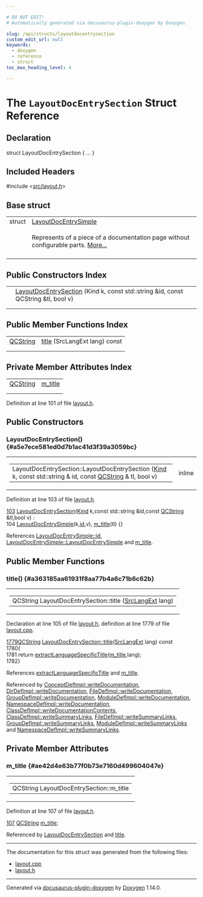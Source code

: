 ```yaml
---

# DO NOT EDIT!
# Automatically generated via docusaurus-plugin-doxygen by Doxygen.

slug: /api/structs/layoutdocentrysection
custom_edit_url: null
keywords:
  - doxygen
  - reference
  - struct
toc_max_heading_level: 4

---
```


<div class="doxyPage">

# The `LayoutDocEntrySection` Struct Reference



## Declaration

<div class="doxyDeclaration">
struct LayoutDocEntrySection { ... }
</div>

## Included Headers

<div class="doxyIncludesList">#include &lt;<a href="/web-doxygen/docs/api/files/src/layout-h">src/layout.h</a>&gt;
</div>

## Base struct

<table class="doxyMembersIndex">

<tr class="doxyMemberIndexItem">
<td class="doxyMemberIndexItemType" align="left" valign="top">struct</td>
<td class="doxyMemberIndexItemName" align="left" valign="top"><a href="/web-doxygen/docs/api/structs/layoutdocentrysimple">LayoutDocEntrySimple</a></td>
</tr>
<tr class="doxyMemberIndexDescription">
<td class="doxyMemberIndexDescriptionLeft"></td>
<td class="doxyMemberIndexDescriptionRight">
<p>Represents of a piece of a documentation page without configurable parts. <a href="/web-doxygen/docs/api/structs/layoutdocentrysimple/#details">More...</a></p>
</td>
</tr>
<tr class="doxyMemberIndexSeparator">
<td class="doxyMemberIndexSeparator" colspan="2"></td>
</tr>

</table>

## Public Constructors Index

<table class="doxyMembersIndex">

<tr class="doxyMemberIndexItem">
<td class="doxyMemberIndexItemType" align="left" valign="top"></td>
<td class="doxyMemberIndexItemName" align="left" valign="top"><a href="#a5e7ece581ed0d7b1ac41d3f39a3059bc">LayoutDocEntrySection</a> (Kind k, const std::string &amp;id, const QCString &amp;tl, bool v)</td>
</tr>
<tr class="doxyMemberIndexDescription">
<td class="doxyMemberIndexDescriptionLeft"></td>
<td class="doxyMemberIndexDescriptionRight">
</td>
</tr>
<tr class="doxyMemberIndexSeparator">
<td class="doxyMemberIndexSeparator" colspan="2"></td>
</tr>

</table>

## Public Member Functions Index

<table class="doxyMembersIndex">

<tr class="doxyMemberIndexItem">
<td class="doxyMemberIndexItemType" align="left" valign="top"><a href="/web-doxygen/docs/api/classes/qcstring">QCString</a></td>
<td class="doxyMemberIndexItemName" align="left" valign="top"><a href="#a363185aa61931f8aa77b4a6c71b6c62b">title</a> (SrcLangExt lang) const</td>
</tr>
<tr class="doxyMemberIndexDescription">
<td class="doxyMemberIndexDescriptionLeft"></td>
<td class="doxyMemberIndexDescriptionRight">
</td>
</tr>
<tr class="doxyMemberIndexSeparator">
<td class="doxyMemberIndexSeparator" colspan="2"></td>
</tr>

</table>

## Private Member Attributes Index

<table class="doxyMembersIndex">

<tr class="doxyMemberIndexItem">
<td class="doxyMemberIndexItemType" align="left" valign="top"><a href="/web-doxygen/docs/api/classes/qcstring">QCString</a></td>
<td class="doxyMemberIndexItemName" align="left" valign="top"><a href="#ae42d4e63b77f0b73e7160d499604047e">m_title</a></td>
</tr>
<tr class="doxyMemberIndexDescription">
<td class="doxyMemberIndexDescriptionLeft"></td>
<td class="doxyMemberIndexDescriptionRight">
</td>
</tr>
<tr class="doxyMemberIndexSeparator">
<td class="doxyMemberIndexSeparator" colspan="2"></td>
</tr>

</table>


<p>Definition at line 101 of file <a href="/web-doxygen/docs/api/files/src/layout-h">layout.h</a>.</p>


<div class="doxySectionDef">

## Public Constructors

### LayoutDocEntrySection() {#a5e7ece581ed0d7b1ac41d3f39a3059bc}

<div class="doxyMemberItem">
<div class="doxyMemberProto">
<table class="doxyMemberLabels">
<tr class="doxyMemberLabels">
<td class="doxyMemberLabelsLeft">
<table class="doxyMemberName">
<tr>
<td class="doxyMemberName">LayoutDocEntrySection::LayoutDocEntrySection (<a href="/web-doxygen/docs/api/structs/layoutdocentry/#a89dcbe762ed7e7f7790d8c034cf8ea01">Kind</a> k, const std::string &amp; id, const <a href="/web-doxygen/docs/api/classes/qcstring">QCString</a> &amp; tl, bool v)</td>
</tr>
</table>
</td>
<td class="doxyMemberLabelsRight">
<span class="doxyMemberLabels">
<span class="doxyMemberLabel inline">inline</span>
</span>
</td>
</tr>
</table>
</div>
<div class="doxyMemberDoc">



<p>Definition at line 103 of file <a href="/web-doxygen/docs/api/files/src/layout-h">layout.h</a>.</p>


<div class="doxyProgramListing">

<div class="doxyCodeLine"><span class="doxyLineNumber"><a href="#a5e7ece581ed0d7b1ac41d3f39a3059bc">103</a></span><span class="doxyLineContent"><span class="doxyHighlight">  <a href="#a5e7ece581ed0d7b1ac41d3f39a3059bc">LayoutDocEntrySection</a>(<a href="/web-doxygen/docs/api/structs/layoutdocentry/#a89dcbe762ed7e7f7790d8c034cf8ea01">Kind</a> k,</span><span class="doxyHighlightKeyword">const</span><span class="doxyHighlight"> std::string &amp;</span><span class="doxyHighlightKeywordType">id</span><span class="doxyHighlight">,</span><span class="doxyHighlightKeyword">const</span><span class="doxyHighlight"> <a href="/web-doxygen/docs/api/classes/qcstring">QCString</a> &amp;tl,</span><span class="doxyHighlightKeywordType">bool</span><span class="doxyHighlight"> v) :</span></span></div>
<div class="doxyCodeLine"><span class="doxyLineNumber">104</span><span class="doxyLineContent"><span class="doxyHighlight">    <a href="/web-doxygen/docs/api/structs/layoutdocentrysimple/#a98ca4f55e9b69d4c8f241ae4c601dc6d">LayoutDocEntrySimple</a>(k,<a href="/web-doxygen/docs/api/structs/layoutdocentrysimple/#a9b4f3a2bcdbe43a1017ef1ffd43ec735">id</a>,v), <a href="#ae42d4e63b77f0b73e7160d499604047e">m_title</a>(tl) {}</span></span></div>

</div>


<p>References <a href="/web-doxygen/docs/api/structs/layoutdocentrysimple/#a9b4f3a2bcdbe43a1017ef1ffd43ec735">LayoutDocEntrySimple::id</a>, <a href="/web-doxygen/docs/api/structs/layoutdocentrysimple/#a98ca4f55e9b69d4c8f241ae4c601dc6d">LayoutDocEntrySimple::LayoutDocEntrySimple</a> and <a href="#ae42d4e63b77f0b73e7160d499604047e">m_title</a>.</p>

</div>
</div>

</div>

<div class="doxySectionDef">

## Public Member Functions

### title() {#a363185aa61931f8aa77b4a6c71b6c62b}

<div class="doxyMemberItem">
<div class="doxyMemberProto">
<table class="doxyMemberLabels">
<tr class="doxyMemberLabels">
<td class="doxyMemberLabelsLeft">
<table class="doxyMemberName">
<tr>
<td class="doxyMemberName">QCString LayoutDocEntrySection::title (<a href="/web-doxygen/docs/api/files/src/types-h/#a9974623ce72fc23df5d64426b9178bf2">SrcLangExt</a> lang)</td>
</tr>
</table>
</td>
</tr>
</table>
</div>
<div class="doxyMemberDoc">



<p>Declaration at line 105 of file <a href="/web-doxygen/docs/api/files/src/layout-h">layout.h</a>, definition at line 1779 of file <a href="/web-doxygen/docs/api/files/src/layout-cpp">layout.cpp</a>.</p>


<div class="doxyProgramListing">

<div class="doxyCodeLine"><span class="doxyLineNumber"><a href="#a363185aa61931f8aa77b4a6c71b6c62b">1779</a></span><span class="doxyLineContent"><span class="doxyHighlight"><a href="/web-doxygen/docs/api/classes/qcstring">QCString</a> <a href="#a363185aa61931f8aa77b4a6c71b6c62b">LayoutDocEntrySection::title</a>(<a href="/web-doxygen/docs/api/files/src/types-h/#a9974623ce72fc23df5d64426b9178bf2">SrcLangExt</a> lang)</span><span class="doxyHighlightKeyword"> const</span></span></div>
<div class="doxyCodeLine"><span class="doxyLineNumber">1780</span><span class="doxyLineContent"><span class="doxyHighlight">{</span></span></div>
<div class="doxyCodeLine"><span class="doxyLineNumber">1781</span><span class="doxyLineContent"><span class="doxyHighlight">  </span><span class="doxyHighlightKeywordFlow">return</span><span class="doxyHighlight"> <a href="/web-doxygen/docs/api/files/src/layout-cpp/#af079449c7fca1ffd687c7b964cceb15c">extractLanguageSpecificTitle</a>(<a href="#ae42d4e63b77f0b73e7160d499604047e">m_title</a>,lang);</span></span></div>
<div class="doxyCodeLine"><span class="doxyLineNumber">1782</span><span class="doxyLineContent"><span class="doxyHighlight">}</span></span></div>

</div>


<p>References <a href="/web-doxygen/docs/api/files/src/layout-cpp/#af079449c7fca1ffd687c7b964cceb15c">extractLanguageSpecificTitle</a> and <a href="#ae42d4e63b77f0b73e7160d499604047e">m_title</a>.</p>


<p>Referenced by <a href="/web-doxygen/docs/api/classes/conceptdefimpl/#a65a60aa7cc7048c9f3b39312b4aba21d">ConceptDefImpl::writeDocumentation</a>, <a href="/web-doxygen/docs/api/classes/dirdefimpl/#a00308995c9081283f53dd39f95906a9c">DirDefImpl::writeDocumentation</a>, <a href="/web-doxygen/docs/api/classes/filedefimpl/#ae6e1b872b3bbe57b824a2ce8983f7038">FileDefImpl::writeDocumentation</a>, <a href="/web-doxygen/docs/api/classes/groupdefimpl/#af9ce6d925ff37249d1a59874ac14fc49">GroupDefImpl::writeDocumentation</a>, <a href="/web-doxygen/docs/api/classes/moduledefimpl/#a301d6ac11841a0bf0b420e8c47d402a5">ModuleDefImpl::writeDocumentation</a>, <a href="/web-doxygen/docs/api/classes/namespacedefimpl/#aab158675591976d0b50ca51071b7a761">NamespaceDefImpl::writeDocumentation</a>, <a href="/web-doxygen/docs/api/classes/classdefimpl/#ae849568cb2c125f1d3a89a41e3ded5d7">ClassDefImpl::writeDocumentationContents</a>, <a href="/web-doxygen/docs/api/classes/classdefimpl/#ad28ce13d37a783efc856e85b0cdb791c">ClassDefImpl::writeSummaryLinks</a>, <a href="/web-doxygen/docs/api/classes/filedefimpl/#a26fe21b32c7e96c3c50f8cfd2e06e89f">FileDefImpl::writeSummaryLinks</a>, <a href="/web-doxygen/docs/api/classes/groupdefimpl/#a1cd6f5eb27ef6ca1ded4532bd38323b0">GroupDefImpl::writeSummaryLinks</a>, <a href="/web-doxygen/docs/api/classes/moduledefimpl/#ad9a159e7a8e4ed36a862252a284e0d24">ModuleDefImpl::writeSummaryLinks</a> and <a href="/web-doxygen/docs/api/classes/namespacedefimpl/#af7fd110aa3bb86ad68c64ff39239d8fd">NamespaceDefImpl::writeSummaryLinks</a>.</p>

</div>
</div>

</div>

<div class="doxySectionDef">

## Private Member Attributes

### m\_title {#ae42d4e63b77f0b73e7160d499604047e}

<div class="doxyMemberItem">
<div class="doxyMemberProto">
<table class="doxyMemberLabels">
<tr class="doxyMemberLabels">
<td class="doxyMemberLabelsLeft">
<table class="doxyMemberName">
<tr>
<td class="doxyMemberName">QCString LayoutDocEntrySection::m_title</td>
</tr>
</table>
</td>
</tr>
</table>
</div>
<div class="doxyMemberDoc">



<p>Definition at line 107 of file <a href="/web-doxygen/docs/api/files/src/layout-h">layout.h</a>.</p>


<div class="doxyProgramListing">

<div class="doxyCodeLine"><span class="doxyLineNumber"><a href="#ae42d4e63b77f0b73e7160d499604047e">107</a></span><span class="doxyLineContent"><span class="doxyHighlight">  <a href="/web-doxygen/docs/api/classes/qcstring">QCString</a> <a href="#ae42d4e63b77f0b73e7160d499604047e">m_title</a>;</span></span></div>

</div>


<p>Referenced by <a href="#a5e7ece581ed0d7b1ac41d3f39a3059bc">LayoutDocEntrySection</a> and <a href="#a363185aa61931f8aa77b4a6c71b6c62b">title</a>.</p>

</div>
</div>

</div>

<hr/>

The documentation for this struct was generated from the following files:

<ul>
<li><a href="/web-doxygen/docs/api/files/src/layout-cpp">layout.cpp</a></li>
<li><a href="/web-doxygen/docs/api/files/src/layout-h">layout.h</a></li>
</ul>

<hr/>

<p class="doxyGeneratedBy">Generated via <a href="https://github.com/xpack/docusaurus-plugin-doxygen">docusaurus-plugin-doxygen</a> by <a href="https://www.doxygen.nl">Doxygen</a> 1.14.0.</p>

</div>
